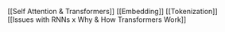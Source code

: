 
[[Self Attention & Transformers]] 
[[Embedding]]
[[Tokenization]]  
[[Issues with RNNs x Why & How Transformers Work]] 